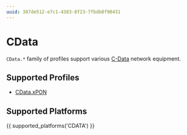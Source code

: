 ```yaml
---
uuid: 387de512-e7c1-4383-8f23-7fbdb8f90431
---
```

# CData

`CData.*` family of profiles support various [C-Data](https://cdatatec.com.cn/)
network equipment.

## Supported Profiles

- [CData.xPON](CData.xPON.md)

## Supported Platforms

{{ supported_platforms('CDATA') }}
